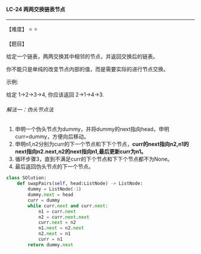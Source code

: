 #### LC-24 两两交换链表节点

------

【难度】 ⭐ ⭐ 

【题目】

给定一个链表，两两交换其中相邻的节点，并返回交换后的链表。

你不能只是单纯的改变节点内部的值，而是需要实际的进行节点交换。

 

示例:

给定 1->2->3->4, 你应该返回 2->1->4->3.

###### 解法一：伪头节点法

1.  申明一个伪头节点为dummy，并将dummy的next指向head，申明curr=dummy，方便向后移动。
2.  申明n1,n2分别为curr的下一个节点和下下个节点，**curr的next指向n2,n1的next指向n2.next,n2的next指向n1,最后更新curr为n1。**
3.  循环步骤3，直到不满足curr的下个节点和下下个节点都不为None。
4.  最后返回伪头节点的下一个节点。

```python
class SOlution:
    def swapPairs(self, head:ListNode) -> ListNode:
        dummy = ListNode(-1)
        dummy.next = head
        curr = dummy
        while curr.next and curr.next:
            n1 = curr.next
            n2 = curr.next.next
            curr.next = n2
            n1.next = n2.next
            n2.next = n1
            curr = n1
        return dummy.next
```

